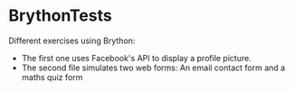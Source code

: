 # BrythonTests
Different exercises using Brython:

- The first one uses Facebook's API to display a profile picture.
- The second file simulates two web forms: An email contact form and a maths quiz form
  
